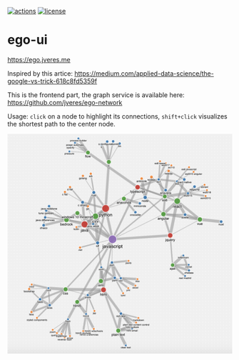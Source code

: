 [![actions](https://github.com/jveres/ego-ui/workflows/Fly%20Deploy/badge.svg)](https://github.com/jveres/ego-ui/actions?query=workflow%3A%22Fly+Deploy%22)
[![license](https://img.shields.io/github/license/jveres/ego-ui.svg)](https://github.com/jveres/ego-ui)

# ego-ui
https://ego.jveres.me


Inspired by this artice: https://medium.com/applied-data-science/the-google-vs-trick-618c8fd5359f

This is the frontend part, the graph service is available here: https://github.com/jveres/ego-network

Usage: `click` on a node to highlight its connections, `shift+click` visualizes the shortest path to the center node.

![Sample graph](/network.png)
